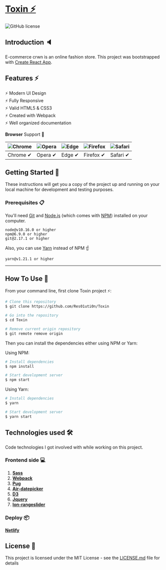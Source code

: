 # [Toxin ⚡️](https://toxin.netlify.app/) 
![GitHub license](https://img.shields.io/badge/license-MIT-blue.svg)

## Introduction 🔈

E-commerce crwn is an online fashion store.
This project was bootstrapped with [Create React App](https://github.com/facebook/create-react-app).

## Features ⚡️

⚡️ Modern UI Design\
⚡️ Fully Responsive\
⚡️ Valid HTML5 & CSS3\
⚡️ Created with Webpack\
⚡️ Well organized documentation

**Browser** Support 🎉

![Chrome](https://raw.github.com/alrra/browser-logos/master/src/chrome/chrome_48x48.png) | ![Opera](https://raw.github.com/alrra/browser-logos/master/src/opera/opera_48x48.png) | ![Edge](https://raw.github.com/alrra/browser-logos/master/src/edge/edge_48x48.png) | ![Firefox](https://raw.github.com/alrra/browser-logos/master/src/firefox/firefox_48x48.png) | ![Safari](https://raw.github.com/alrra/browser-logos/master/src/safari/safari_48x48.png)
---- | --- | --- | --- | --- |
Chrome ✔ | Opera ✔ | Edge ✔ | Firefox ✔  | Safari ✔

## Getting Started 🚀

These instructions will get you a copy of the project up and running on your local machine for development and testing purposes.

### Prerequisites 📋

You'll need [Git](https://git-scm.com) and [Node.js](https://nodejs.org/en/download/) (which comes with [NPM](http://npmjs.com)) installed on your computer.

```
node@v10.16.0 or higher
npm@6.9.0 or higher
git@2.17.1 or higher
```

Also, you can use [Yarn](https://yarnpkg.com/) instead of NPM ☝️

```
yarn@v1.21.1 or higher
```

---

## How To Use 🔧

From your command line, first clone Toxin project ⚡️:

```bash
# Clone this repository
$ git clone https://github.com/Res01uti0n/Toxin

# Go into the repository
$ cd Toxin

# Remove current origin repository
$ git remote remove origin
```

Then you can install the dependencies either using NPM or Yarn:

Using NPM:
```bash
# Install dependencies
$ npm install

# Start development server
$ npm start
```
Using Yarn:
```bash
# Install dependencies
$ yarn

# Start development server
$ yarn start
```

## Technologies used 🛠️

Code technologies I got involved with while working on this project.

### Frontend side 💻

1. [**Sass**](https://sass-scss.ru/)
1. [**Webpack**](https://webpack.js.org/)
1. [**Pug**](https://pugjs.org/api/getting-started.html)
1. [**Air-datepicker**](http://t1m0n.name/air-datepicker/docs/index-ru.html)
1. [**D3**](https://d3js.org/)
1. [**Jquery**](https://jquery.com/)
1. [**Ion-rangeslider**](http://ionden.com/a/plugins/ion.rangeSlider/)

### Deploy 📦

[**Netlify**](https://www.netlify.com/)


## License 📄

This project is licensed under the MIT License - see the [LICENSE.md](LICENSE.md) file for details